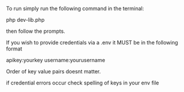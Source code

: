 To run simply run the following command in the terminal: 

php dev-lib.php

then follow the prompts.

If you wish to provide credentials via a .env it MUST be in the following format

apikey:yourkey
username:yourusername

Order of key value pairs doesnt matter.

if credential errors occur check spelling of keys in your env file
